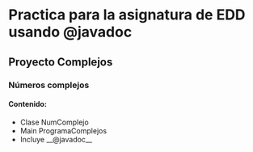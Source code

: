 # Practica para la asignatura de EDD usando @javadoc
## Proyecto Complejos
### Números complejos
#### Contenido:
<ul>
<li>Clase NumComplejo</li>
<li>Main ProgramaComplejos</li>
<li>Incluye __@javadoc__ </li>


</ul>
